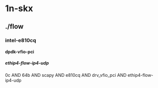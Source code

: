 # 1n-skx
## ./flow
### intel-e810cq
#### dpdk-vfio-pci
##### ethip4-flow-ip4-udp
0c AND 64b AND scapy AND e810cq AND drv_vfio_pci AND ethip4-flow-ip4-udp